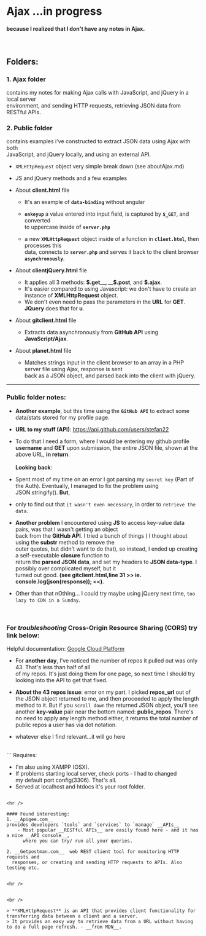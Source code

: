 # Ajax  ...in progress

#### because I realized that I don't have any notes in Ajax.
<br />

## Folders:

### 1. Ajax folder
   contains my notes for making Ajax calls with JavaScript, and jQuery in a local server     
   environment, and sending HTTP requests, retrieving JSON data from RESTful APIs.               
### 2. Public folder
   contains examples i've constructed to extract JSON data using Ajax with both     
   JavaScript, and jQuery locally, and using an external API.



-  `XMLHttpRequest` object very simple break down (see aboutAjax.md)
-  JS and jQuery methods and a few examples
-  About __client.html__ file

	-  It's an example of __`data-binding`__ without angular

	- __`onkeyup`__ a value entered into input field, is captured by __`$_GET`__, and converted   
	      to uppercase inside of __`server.php`__   

	-  a new __`XMLHttpRequest`__ object inside of a function in __`client.html`__, then processes this         
           data, connects to __`server.php`__ and serves it back to the client browser __`asynchronously`__.   


- About __clientjQuery.html__ file    

	- It applies all 3 methods: __$.get__, __$.post__, and __$.ajax__.         
	- It's easier compared to using Javascript: we don't have to create an instance of __XMLHttpRequest__ object.    
	- We don't even need to pass the parameters in the __URL__ for __GET__. __JQuery__ does that for __u__.
	   
- About __gitclient.html__ file

	- Extracts data asynchronously from __GitHub API__ using __JavaScript/Ajax__.
	   

- About __planet.html__ file

	- Matches strings input in the client browser to an array in a PHP server file using Ajax, response is sent         
	  back as a JSON object, and parsed back into the client with jQuery.          
	


---
### Public folder notes:
- __Another example__, but this time using the __`GitHub API`__ to extract some data/stats stored for my profile page.
- __URL to my stuff (API)__:  https://api.github.com/users/stefan22
- To do that I need a form, where I would be entering my github profile __username__ and __GET__ upon submission,
  the entire JSON file, shown at the above URL, __in return__. <br /><br />
  __Looking back__:
- Spent most of my time on an error I got parsing my `secret key` (Part of the Auth). Eventually, I managed
  to fix the problem using JSON.stringify(). __But__,
- only to find out that `it wasn't even necessary`, in order to `retrieve the data`.
- __Another problem__ I encountered using __JS__ to access key-value data pairs, was that I wasn't getting an object     
  back from the __GitHub API__. I tried a bunch of things ( I thought about using the __substr__ method to remove the     
  outer quotes, but didn't want to do that), so instead, I ended up creating a self-executable __closure__ function to     
  return the __parsed JSON data__, and set my headers to __JSON data-type__. I possibly over complicated myself, but it     
  turned out good. __(see gitclient.html,line 31  >> ie. console.log(json(response)); <<)__.
  
- Other than that nOthIng... I could try maybe using jQuery next time, `too lazy to CDN in a Sunday`.

<br />

###  For ___troubleshooting___ Cross-Origin Resource Sharing (CORS) try link below: 

<p>Helpful documentation: 
<a href="https://cloud.google.com/storage/docs/cross-origin#Troubleshooting%20CORS-Related-Problems">Google Cloud Platform</a>
</p>

-  For __another day__, I've noticed the number of repos it pulled out was only 43. That's 
   less than half of all    
   of my repos.  It's just doing them for one page, so next time I should try looking into the API to get that fixed. 

-  __About the 43 repos issue__: error on my part. I picked __repos_url__ out of the JSON 
   object returned to me, and then proceeded to apply the length method to it.
   But if you `scroll down` the returned JSON object, you'll see another __key-value__ pair near the bottom named: __public_repos__. There's no need to apply any length method either, it returns the total number of public repos a user has via dot notation.
   
-  whatever else I find relevant...it will go here
<br />
```
Requires:

-   I'm also using XAMPP (OSX).  
-   If problems starting local server, check ports - I had to changed   
    my default port config(3306). That's all.    
-   Served at localhost and htdocs it's your root folder.    	
```

<hr />

#### Found interesting:   
1. __Apigee.com__ 
provides developers `tools` and `services` to `manage` __APIs__      
	- Most popular __RESTful APIs__ are easily found here - and it has a nice __API console__,               
  	  where you can try/ run all your queries.               

2. __Getpostman.com__  web REST client tool for monitoring HTTP requests and      
  responses, or creating and sending HTTP requests to APIs. Also testing etc.
  

<hr />


<br />

> **XMLHttpRequest** is an API that provides client functionality for transferring data between a client and a server. 
> It provides an easy way to retrieve data from a URL without having to do a full page refresh. - __from MDN__. 

